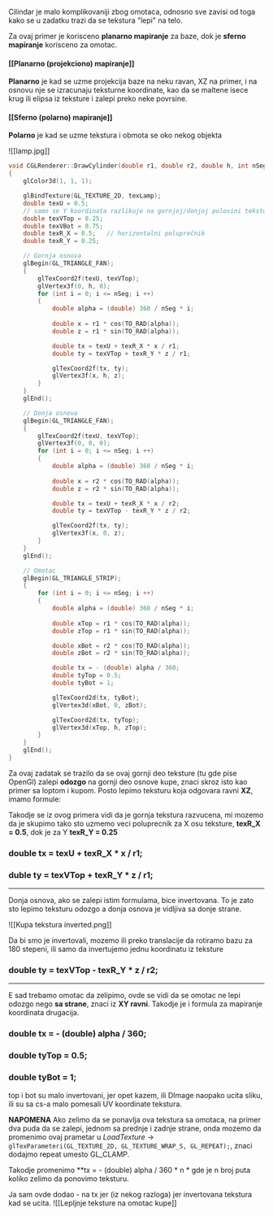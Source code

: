 
Cilindar je malo komplikovaniji zbog omotaca, odnosno sve zavisi od toga kako se u zadatku trazi da se tekstura "lepi" na telo.

Za ovaj primer je korisceno **planarno mapiranje** za baze, dok je **sferno mapiranje** korisceno za omotac.

#### [[Planarno (projekciono) mapiranje]]
**Planarno** je kad se uzme projekcija baze na neku ravan, XZ na primer, i na osnovu nje se izracunaju teksturne koordinate, kao da se maltene isece krug ili elipsa iz teksture i zalepi preko neke povrsine. 

#### [[Sferno (polarno) mapiranje]]
**Polarno** je kad se uzme tekstura i obmota se oko nekog objekta

![[lamp.jpg]]

```c++
void CGLRenderer::DrawCylinder(double r1, double r2, double h, int nSeg, int texMode, bool isOpen)
{
	glColor3d(1, 1, 1);

	glBindTexture(GL_TEXTURE_2D, texLamp);
	double texU = 0.5;
	// samo se Y koordinata razlikuje na gornjoj/donjoj polovini teksture
	double texVTop = 0.25;
	double texVBot = 0.75;
	double texR_X = 0.5;   // horizontalni poluprečnik
	double texR_Y = 0.25;

	// Gornja osnova
	glBegin(GL_TRIANGLE_FAN);
	{
		glTexCoord2f(texU, texVTop);
		glVertex3f(0, h, 0);
		for (int i = 0; i <= nSeg; i ++)
		{
			double alpha = (double) 360 / nSeg * i;
			
			double x = r1 * cos(TO_RAD(alpha));
			double z = r1 * sin(TO_RAD(alpha));

			double tx = texU + texR_X * x / r1;
			double ty = texVTop + texR_Y * z / r1;

			glTexCoord2f(tx, ty);
			glVertex3f(x, h, z);
		}
	}
	glEnd();

	// Donja osnova
	glBegin(GL_TRIANGLE_FAN);
	{
		glTexCoord2f(texU, texVTop);
		glVertex3f(0, 0, 0);
		for (int i = 0; i <= nSeg; i ++)
		{
			double alpha = (double) 360 / nSeg * i;
		
			double x = r2 * cos(TO_RAD(alpha));
			double z = r2 * sin(TO_RAD(alpha));

			double tx = texU + texR_X * x / r2;
			double ty = texVTop - texR_Y * z / r2;

			glTexCoord2f(tx, ty);
			glVertex3f(x, 0, z);
		}
	}
	glEnd();

	// Omotac
	glBegin(GL_TRIANGLE_STRIP);
	{
		for (int i = 0; i <= nSeg; i ++)
		{
			double alpha = (double) 360 / nSeg * i;
			
			double xTop = r1 * cos(TO_RAD(alpha));
			double zTop = r1 * sin(TO_RAD(alpha));

			double xBot = r2 * cos(TO_RAD(alpha));
			double zBot = r2 * sin(TO_RAD(alpha));

			double tx = - (double) alpha / 360;
			double tyTop = 0.5;
			double tyBot = 1;

			glTexCoord2d(tx, tyBot);
			glVertex3d(xBot, 0, zBot);

			glTexCoord2d(tx, tyTop);
			glVertex3d(xTop, h, zTop);
		}
	}
	glEnd();
}

```

Za ovaj zadatak se trazilo da se ovaj gornji deo teksture (tu gde pise OpenGl) zalepi **odozgo** na gornji deo osnove kupe, znaci skroz isto kao primer sa loptom i kupom.
Posto lepimo teksturu koja odgovara ravni **XZ**, imamo formule:

Takodje se iz ovog primera vidi da je gornja tekstura razvucena, mi mozemo da je skupimo tako sto uzmemo veci poluprecnik za X osu teksture, **texR_X = 0.5**, dok je za Y **texR_Y = 0.25**

### double tx = texU + texR_X * x / r1;
### duble ty = texVTop + texR_Y * z / r1;

---


Donja osnova, ako se zalepi istim formulama, bice invertovana.
To je zato sto lepimo teksturu odozgo a donja osnova je vidljiva sa donje strane.

![[Kupa tekstura inverted.png]]

Da bi smo je invertovali, mozemo ili preko translacije da rotiramo bazu za 180 stepeni, ili samo da invertujemo jednu koordinatu iz teksture
### double ty = texVTop **-** texR_Y * z / r2;

---

E sad trebamo omotac da zelipimo, ovde se vidi da se omotac ne lepi odozgo nego **sa strane**, znaci iz **XY ravni**.
Takodje je i formula za mapiranje koordinata drugacija.

### double tx = - (double) alpha / 360;
### double tyTop = 0.5;
### double tyBot = 1;

top i bot su malo invertovani, jer opet kazem, ili DImage naopako ucita sliku, ili su sa cs-a malo pomesali UV koordinate tekstura.

**NAPOMENA**
Ako zelimo da se ponavlja ova tekstura sa omotaca, na primer dva puda da se zalepi, jednom sa prednje i zadnje strane, onda mozemo da promenimo ovaj prametar u *LoadTexture* -> 	
`glTexParameteri(GL_TEXTURE_2D, GL_TEXTURE_WRAP_S, GL_REPEAT);`, 
znaci dodajmo repeat umesto GL_CLAMP.

Takodje promenimo **tx = - (double) alpha / 360 * n * gde je n broj puta koliko zelimo da ponovimo teksturu.


Ja sam ovde dodao - na tx jer (iz nekog razloga) jer invertovana tekstura kad se ucita.
![[Lepljnje teksture na omotac kupe]]


